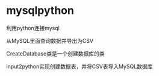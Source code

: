 # mysqlpython
 利用python连接mysql
 
 从MySQL里面查询数据并导出为CSV
 
 CreateDatabase类是一个创建数据库的类
 
 input2python实现创建数据表，并将CSV表导入MySQL数据库
 
 
 
 
